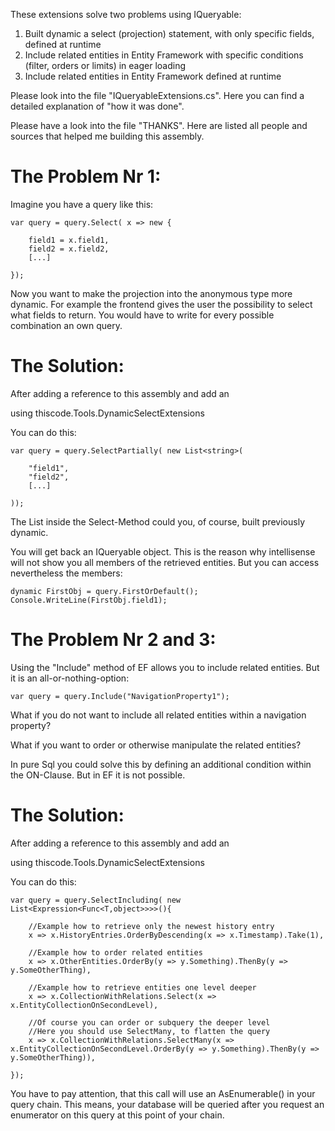 ﻿These extensions solve two problems using IQueryable:

1. Built dynamic a select (projection) statement, with only specific fields, defined at runtime
2. Include related entities in Entity Framework with specific conditions (filter, orders or limits) in eager loading
3. Include related entities in Entity Framework defined at runtime

Please look into the file "IQueryableExtensions.cs". Here you can find a detailed explanation
of "how it was done".

Please have a look into the file "THANKS". Here are listed all people and sources that helped
me building this assembly.

The Problem Nr 1:
=================

Imagine you have a query like this:

	var query = query.Select( x => new {

		field1 = x.field1,
		field2 = x.field2,
		[...]

	});

Now you want to make the projection into the anonymous type more
dynamic. For example the frontend gives the user the possibility
to select what fields to return. You would have to write for every
possible combination an own query.

The Solution:
=============

After adding a reference to this assembly and add an

 using thiscode.Tools.DynamicSelectExtensions

You can do this:

	var query = query.SelectPartially( new List<string>(

		"field1",
		"field2",
		[...]

	));

The List inside the Select-Method could you, of course, built
previously dynamic.

You will get back an IQueryable<dynamic> object. This is the reason
why intellisense will not show you all members of the retrieved
entities. But you can access nevertheless the members:

	dynamic FirstObj = query.FirstOrDefault();
	Console.WriteLine(FirstObj.field1);

The Problem Nr 2 and 3:
=======================

Using the "Include" method of EF allows you to include related entities.
But it is an all-or-nothing-option:

	var query = query.Include("NavigationProperty1");

What if you do not want to include all related entities within a
navigation property?

What if you want to order or otherwise manipulate the related entities?

In pure Sql you could solve this by defining an additional condition
within the ON-Clause. But in EF it is not possible.

The Solution:
=============

After adding a reference to this assembly and add an

 using thiscode.Tools.DynamicSelectExtensions

You can do this:

	var query = query.SelectIncluding( new List<Expression<Func<T,object>>>>(){

		//Example how to retrieve only the newest history entry
		x => x.HistoryEntries.OrderByDescending(x => x.Timestamp).Take(1),

		//Example how to order related entities
		x => x.OtherEntities.OrderBy(y => y.Something).ThenBy(y => y.SomeOtherThing),

		//Example how to retrieve entities one level deeper
		x => x.CollectionWithRelations.Select(x => x.EntityCollectionOnSecondLevel),

		//Of course you can order or subquery the deeper level
		//Here you should use SelectMany, to flatten the query
		x => x.CollectionWithRelations.SelectMany(x => x.EntityCollectionOnSecondLevel.OrderBy(y => y.Something).ThenBy(y => y.SomeOtherThing)),

	});

You have to pay attention, that this call will use an AsEnumerable() in your
query chain. This means, your database will be queried after you request
an enumerator on this query at this point of your chain.
